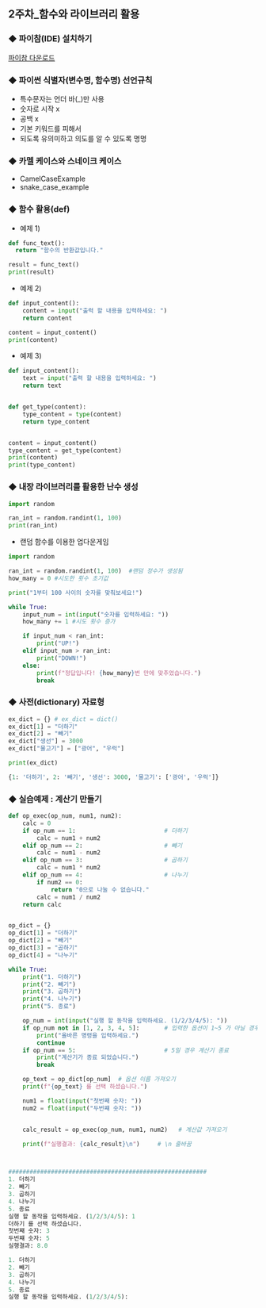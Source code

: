 ## 2주차_함수와 라이브러리 활용

### ◆ 파이참(IDE) 설치하기
[파이참 다운로드](https://www.jetbrains.com/pycharm/download/?section=windows)


### ◆ 파이썬 식별자(변수명, 함수명) 선언규칙
- 특수문자는 언더 바(_)만 사용
- 숫자로 시작 x
- 공백 x
- 기본 키워드를 피해서
- 되도록 유의미하고 의도를 알 수 있도록 명명


### ◆ 카멜 케이스와 스네이크 케이스
- CamelCaseExample
- snake_case_example

### ◆ 함수 활용(def)
- 예제 1)
  
```python
def func_text():
  return "함수의 반환값입니다."

result = func_text()
print(result)
```

- 예제 2)
  
```python
def input_content():
    content = input("출력 할 내용을 입력하세요: ")
    return content

content = input_content()
print(content)
```

- 예제 3)
  
```python
def input_content():
    text = input("출력 할 내용을 입력하세요: ")
    return text


def get_type(content):
    type_content = type(content)
    return type_content


content = input_content()
type_content = get_type(content)
print(content)
print(type_content)
```


### ◆ 내장 라이브러리를 활용한 난수 생성

```python
import random

ran_int = random.randint(1, 100) 
print(ran_int)
```

- 랜덤 함수를 이용한 업다운게임

```python
import random

ran_int = random.randint(1, 100)  #랜덤 정수가 생성됨
how_many = 0 #시도한 횟수 초기값

print("1부터 100 사이의 숫자를 맞춰보세요!")

while True:
    input_num = int(input("숫자를 입력하세요: "))
    how_many += 1 #시도 횟수 증가

    if input_num < ran_int:
        print("UP!")
    elif input_num > ran_int:
        print("DOWN!")
    else:
        print(f"정답입니다! {how_many}번 만에 맞추었습니다.")
        break
```

### ◆ 사전(dictionary) 자료형

```python
ex_dict = {} # ex_dict = dict()
ex_dict[1] = "더하기"
ex_dict[2] = "빼기"
ex_dict["생선"] = 3000
ex_dict["물고기"] = ["광어", "우럭"]

print(ex_dict)

{1: '더하기', 2: '빼기', '생선': 3000, '물고기': ['광어', '우럭']}
```

### ◆ 실습예제 : 계산기 만들기

```python
def op_exec(op_num, num1, num2):
    calc = 0
    if op_num == 1:                         # 더하기
        calc = num1 + num2
    elif op_num == 2:                       # 빼기
        calc = num1 - num2
    elif op_num == 3:                       # 곱하기
        calc = num1 * num2
    elif op_num == 4:                       # 나누기
        if num2 == 0:
            return "0으로 나눌 수 없습니다."
        calc = num1 / num2
    return calc


op_dict = {}
op_dict[1] = "더하기"
op_dict[2] = "빼기"
op_dict[3] = "곱하기"
op_dict[4] = "나누기"

while True:
    print("1. 더하기")
    print("2. 빼기")
    print("3. 곱하기")
    print("4. 나누기")
    print("5. 종료")

    op_num = int(input("실행 할 동작을 입력하세요. (1/2/3/4/5): "))
    if op_num not in [1, 2, 3, 4, 5]:       # 입력한 옵션이 1~5 가 아닐 경우
        print("올바른 명령을 입력하세요.")
        continue
    if op_num == 5:                         # 5일 경우 계산기 종료
        print("계산기가 종료 되었습니다.")
        break

    op_text = op_dict[op_num]  # 옵션 이름 가져오기
    print(f"{op_text} 를 선택 하셨습니다.")

    num1 = float(input("첫번째 숫자: "))
    num2 = float(input("두번쨰 숫자: "))


    calc_result = op_exec(op_num, num1, num2)   # 계산값 가져오기

    print(f"실행결과: {calc_result}\n")     # \n 줄바꿈



########################################################
1. 더하기
2. 빼기
3. 곱하기
4. 나누기
5. 종료
실행 할 동작을 입력하세요. (1/2/3/4/5): 1
더하기 를 선택 하셨습니다.
첫번째 숫자: 3
두번쨰 숫자: 5
실행결과: 8.0

1. 더하기
2. 빼기
3. 곱하기
4. 나누기
5. 종료
실행 할 동작을 입력하세요. (1/2/3/4/5): 
```




